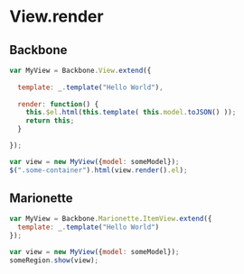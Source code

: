 # View.render

## Backbone

```javascript
var MyView = Backbone.View.extend({
  
  template: _.template("Hello World"),
  
  render: function() {
    this.$el.html(this.template( this.model.toJSON() ));
    return this;
  }

});

var view = new MyView({model: someModel});
$(".some-container").html(view.render().el);
```

## Marionette

```javascript
var MyView = Backbone.Marionette.ItemView.extend({
  template: _.template("Hello World")
});

var view = new MyView({model: someModel});
someRegion.show(view);
```